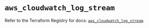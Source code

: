 # `aws_cloudwatch_log_stream`

Refer to the Terraform Registry for docs: [`aws_cloudwatch_log_stream`](https://registry.terraform.io/providers/hashicorp/aws/4.54.0/docs/resources/cloudwatch_log_stream).
